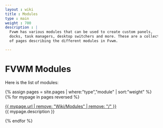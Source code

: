 ```yaml
---
layout : wiki
title : Modules
type : main
weight : 700
description : |
  Fvwm has various modules that can be used to create custom panels,
  docks, task managers, desktop switchers and more. These are a collection
  of pages describing the different modules in Fvwm.

---
```


# FVWM Modules

Here is the list of modules:

{% assign pages = site.pages | where:"type","module" | sort:"weight" %}
{% for mypage in pages reversed %}
  <p class="title-indent">
  <a href="{{ mypage.url | prepend: site.baseurl }}">
  {{ mypage.url | remove: "Wiki/Modules" | remove: "/" }}</a><br>
  {{ mypage.description }}
  </p>
{% endfor %}

